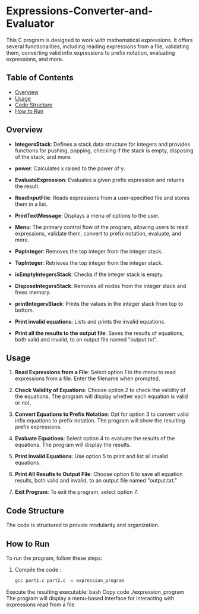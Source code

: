 # Expressions-Converter-and-Evaluator
This C program is designed to work with mathematical expressions. It offers several functionalities, including reading expressions from a file, validating them, converting valid infix expressions to prefix notation, evaluating expressions, and more.

## Table of Contents
- [Overview](#overview)
- [Usage](#usage)
- [Code Structure](#code-structure)
- [How to Run](#how-to-run)


## Overview

- **IntegersStack**: Defines a stack data structure for integers and provides functions for pushing, popping, checking if the stack is empty, disposing of the stack, and more.

- **power**: Calculates x raised to the power of y.

- **EvaluateExpression**: Evaluates a given prefix expression and returns the result.

- **ReadInputFile**: Reads expressions from a user-specified file and stores them in a list.

- **PrintTextMessage**: Displays a menu of options to the user.

- **Menu**: The primary control flow of the program, allowing users to read expressions, validate them, convert to prefix notation, evaluate, and more.

- **PopInteger**: Removes the top integer from the integer stack.

- **TopInteger**: Retrieves the top integer from the integer stack.

- **isEmptyIntegersStack**: Checks if the integer stack is empty.

- **DisposeIntegersStack**: Removes all nodes from the integer stack and frees memory.

- **printIntegersStack**: Prints the values in the integer stack from top to bottom.

- **Print invalid equations**: Lists and prints the invalid equations.

- **Print all the results to the output file**: Saves the results of equations, both valid and invalid, to an output file named "output.txt".

## Usage

1. **Read Expressions from a File**: Select option 1 in the menu to read expressions from a file. Enter the filename when prompted.

2. **Check Validity of Equations**: Choose option 2 to check the validity of the equations. The program will display whether each equation is valid or not.

3. **Convert Equations to Prefix Notation**: Opt for option 3 to convert valid infix equations to prefix notation. The program will show the resulting prefix expressions.

4. **Evaluate Equations**: Select option 4 to evaluate the results of the equations. The program will display the results.

5. **Print Invalid Equations**: Use option 5 to print and list all invalid equations.

6. **Print All Results to Output File**: Choose option 6 to save all equation results, both valid and invalid, to an output file named "output.txt."

7. **Exit Program**: To exit the program, select option 7.

## Code Structure

The code is structured to provide modularity and organization.

## How to Run

To run the program, follow these steps:

1. Compile the code :
   ```bash
   gcc part1.c part2.c -o expression_program
Execute the resulting executable:
bash
Copy code
./expression_program
The program will display a menu-based interface for interacting with expressions read from a file.
